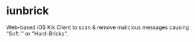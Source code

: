 # iunbrick
Web-based iOS Kik Client to scan &amp; remove malicious messages causing "Soft-" or "Hard-Bricks".
